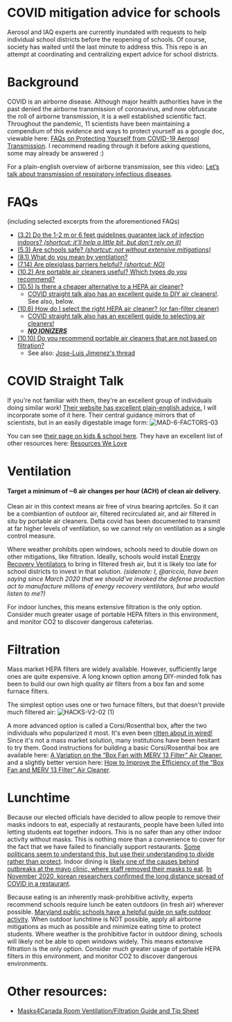 # COVID mitigation advice for schools

Aerosol and IAQ experts are currently inundated with requests to help individual school districts before the reopening of schools. Of course, society has waited until the last minute to address this. This repo is an attempt at coordinating and centralizing expert advice for school districts.

# Background

COVID is an airborne disease. Although major health authorities have in the past denied the airborne transmission of coronavirus, and now obfuscate the roll of airborne transmission, it is a well established scientific fact. Throughout the pandemic, 11 scientists have been maintaining a compendium of this evidence and ways to protect yourself as a google doc, viewable here: [FAQs on Protecting Yourself from COVID-19 Aerosol Transmission](https://docs.google.com/document/d/1fB5pysccOHvxphpTmCG_TGdytavMmc1cUumn8m0pwzo/edit?usp=sharing). I recommend reading through it before asking questions, some may already be answered :)

For a plain-english overview of airborne transmission, see this video: [Let’s talk about transmission of respiratory infectious diseases](https://www.youtube.com/watch?v=AGQYlrXzVJQ).

# FAQs
(including selected excerpts from the aforementioned FAQs)
- [(3.2) Do the 1-2 m or 6 feet guidelines guarantee lack of infection indoors? *(shortcut: it'll help a little bit, but don't rely on it)*](https://docs.google.com/document/d/1fB5pysccOHvxphpTmCG_TGdytavMmc1cUumn8m0pwzo/edit#heading=h.26ef1mz2sz4n)
- [(5.3) Are schools safe? *(shortcut: not without extensive mitigations)*](https://docs.google.com/document/d/1fB5pysccOHvxphpTmCG_TGdytavMmc1cUumn8m0pwzo/edit#heading=h.6nt75w3pdqgq)
- [(8.1) What do you mean by ventilation?](https://docs.google.com/document/d/1fB5pysccOHvxphpTmCG_TGdytavMmc1cUumn8m0pwzo/edit#heading=h.79vzdbrw13y2)
- [(7.14) Are plexiglass barriers helpful? *(shortcut: NO)*](https://docs.google.com/document/d/1fB5pysccOHvxphpTmCG_TGdytavMmc1cUumn8m0pwzo/edit#heading=h.3zjc51xkr2bl)
- [(10.2) Are portable air cleaners useful? Which types do you recommend?](https://docs.google.com/document/d/1fB5pysccOHvxphpTmCG_TGdytavMmc1cUumn8m0pwzo/edit#heading=h.yotaztejwdhm)
- [(10.5) Is there a cheaper alternative to a HEPA air cleaner?](https://docs.google.com/document/d/1fB5pysccOHvxphpTmCG_TGdytavMmc1cUumn8m0pwzo/edit#heading=h.62m43q76djwy)
  - [COVID straight talk also has an excellent guide to DIY air cleaners!](https://covidstraighttalk.org/air-cleaner-guide). See also, below.
- [(10.6) How do I select the right HEPA air cleaner? (or fan-filter cleaner)](https://docs.google.com/document/d/1fB5pysccOHvxphpTmCG_TGdytavMmc1cUumn8m0pwzo/edit#heading=h.67esuhk8hc5n)
  - [COVID straight talk also has an excellent guide to selecting air cleaners!](https://covidstraighttalk.org/air-cleaner-guide)
  - [***NO IONIZERS***](https://twitter.com/jljcolorado/status/1291758303089852417)
- [(10.10) Do you recommend portable air cleaners that are not based on filtration?](https://docs.google.com/document/d/1fB5pysccOHvxphpTmCG_TGdytavMmc1cUumn8m0pwzo/edit#heading=h.3y2gnhvc76rr)
  - See also: [Jose-Luis Jimenez's thread](https://twitter.com/jljcolorado/status/1291758303089852417)

# COVID Straight Talk

If you're not familiar with them, they're an excellent group of individuals doing similar work! [Their website has excellent plain-english advice.](https://covidstraighttalk.org/) I will incorporate some of it here. Their central guidance mirrors that of scientists, but in an easily digestable image form:
![MAD-6-FACTORS-03](https://user-images.githubusercontent.com/2142308/128079337-48909edb-c755-41f4-a715-16af3a682d11.png)


You can see [their page on kids & school here](https://covidstraighttalk.org/kids).
They have an excellent list of other resources here: [Resources We Love](https://covidstraighttalk.org/resources)

# Ventilation
#### Target a minimum of ~6 air changes per hour (ACH) of clean air delivery.
Clean air in this context means air free of virus bearing aprtciles. So it can be a combiantion of outdoor air, filtered recirculated air, and air filtered in situ by portable air cleaners. Delta covid has been documented to transmit at far higher levels of ventilation, so we cannot rely on ventilation as a single control measure.

Where weather prohibits open windows, schools need to double down on other mitigations, like filtration. Ideally, schools would install [Energy Recovery Ventilators](https://en.wikipedia.org/wiki/Energy_recovery_ventilation) to bring in filtered fresh air, but it is likely too late for school districts to invest in that solution. *(sidenote: I, @ariccio, have been saying since March 2020 that we should've invoked the defense production act to manufacture millions of energy recovery ventilators, but who would listen to me?)*

For indoor lunches, this means extensive filtration is the only option. Consider much greater usage of portable HEPA filters in this environment, and monitor CO2 to discover dangerous cafeterias.

# Filtration

Mass market HEPA filters are widely available. However, sufficiently large ones are quite expensive. A long known option among DIY-minded folk has been to build our own high quality air filters from a box fan and some furnace filters.

The simplest option uses one or two furnace filters, but that doesn't provide much filtered air: 
![HACKS-V2-02 (1)](https://user-images.githubusercontent.com/2142308/128089885-256d6351-8430-4182-b7d7-578335b08be5.jpg)

A more advanced option is called a Corsi/Rosenthal box, after the two individuals who popularized it most. It's even been [ritten about in wired!](https://www.wired.com/story/could-a-janky-jury-rigged-air-purifier-help-fight-covid-19/) Since it's not a mass market solution, many institutions have been hesitant to try them. Good instructions for building a basic Corsi/Rosenthal box are available here: [A Variation on the “Box Fan with MERV 13 Filter” Air Cleaner](https://www.texairfilters.com/a-variation-on-the-box-fan-with-merv-13-filter-air-cleaner/), and a slightly better version here: [How to Improve the Efficiency of the “Box Fan and MERV 13 Filter” Air Cleaner](https://www.texairfilters.com/how-to-improve-the-efficiency-of-the-box-fan-and-merv-13-filter-air-cleaner/).


# Lunchtime

Because our elected officials have decided to allow people to remove their masks indoors to eat, especially at restaurants, people have been lulled into letting students eat together indoors. This is no safer than any other indoor activity without masks. This is nothing more than a convenience to cover for the fact that we have failed to financially support restaurants. [Some politicans seem to understand this, but use their understanding to divide rather than protect](https://www.nbcnews.com/video/sen-cruz-mocks-covid-regulations-during-cpac-remarks-101646405830). Indoor dining is [likely one of the causes behind outbreaks at the mayo clinic, where staff removed their masks to eat](https://minnesota.cbslocal.com/2020/11/18/900-mayo-clinic-staff-in-mn-and-wi-test-positive-for-covid-in-two-weeks/). [In November 2020, korean researchers confirmed the long distance spread of COVID in a restaurant](https://www.ncbi.nlm.nih.gov/pmc/articles/PMC7707926/).

Because eating is an inherently mask-prohibitive activity, experts recommend schools require lunch be eaten outdoors (in fresh air) wherever possible. [Maryland public schools have a helpful guide on safe outdoor activity](https://earlychildhood.marylandpublicschools.org/system/files/filedepot/3/child_care_weather_watch.pdf). When outdoor lunchtime is NOT possible, apply all airborne mitigations as much as possible and minimize eating time to protect students. Where weather is the prohibitive factor in outdoor dining, schools will likely not be able to open windows widely. This means extensive filtration is the only option. Consider much greater usage of portable HEPA filters in this environment, and monitor CO2 to discover dangerous environments.

# Other resources:

- [Masks4Canada Room Ventilation/Filtration Guide and Tip Sheet](https://docs.google.com/document/d/17tKk8Da8tnchtnp9ZRe7fPazGAmXtvoA-n4GZcY0_fQ/edit)
